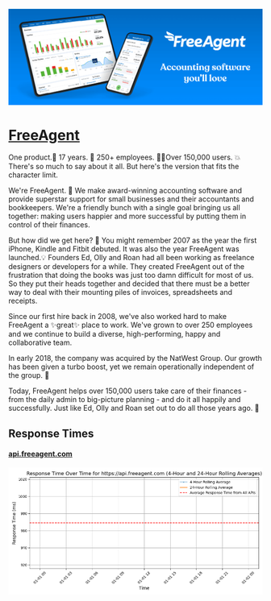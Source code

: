[![Visit FreeAgent](imagePreview.png)](https://freeagent.com)

# [FreeAgent](https://freeagent.com)

One product.🤳 17 years. 📆 250+ employees. 🧑‍💻Over 150,000 users. 💥There's so much to say about it all. But here's the version that fits the character limit.

We're FreeAgent. 👋 We make award-winning accounting software and provide superstar support for small businesses and their accountants and bookkeepers. We're a friendly bunch with a single goal bringing us all together: making users happier and more successful by putting them in control of their finances.

But how did we get here? 🤔 You might remember 2007 as the year the first iPhone, Kindle and Fitbit debuted. It was also the year FreeAgent was launched.💡 Founders Ed, Olly and Roan had all been working as freelance designers or developers for a while. They created FreeAgent out of the frustration that doing the books was just too damn difficult for most of us. So they put their heads together and decided that there must be a better way to deal with their mounting piles of invoices, spreadsheets and receipts.

Since our first hire back in 2008, we've also worked hard to make FreeAgent a ✨great✨ place to work.  We've grown to over 250 employees and we continue to build a diverse, high-performing, happy and collaborative team.

In early 2018,  the company was acquired by the NatWest Group. Our growth has been given a turbo boost, yet we remain operationally independent of the group. 🚀

Today, FreeAgent helps over 150,000 users take care of their finances - from the daily admin to big-picture planning - and do it all happily and successfully. Just like Ed, Olly and Roan set out to do all those years ago. 💙

## Response Times

#### [api.freeagent.com](https://api.freeagent.com)

![api.freeagent.com](response-time-charts/6170692e667265656167656e742e636f6d.png)
